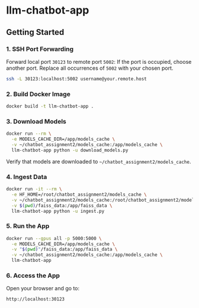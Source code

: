 # llm-chatbot-app

## Getting Started

### 1. SSH Port Forwarding

Forward local port `30123` to remote port `5002`:
If the port is occupied, choose another port. Replace all occurrences of `5002` with your chosen port.
```bash
ssh -L 30123:localhost:5002 username@your.remote.host
```

### 2. Build Docker Image

```bash
docker build -t llm-chatbot-app .
```

### 3. Download Models

```bash
docker run --rm \
  -e MODELS_CACHE_DIR=/app/models_cache \
  -v ~/chatbot_assignment2/models_cache:/app/models_cache \
  llm-chatbot-app python -u download_models.py
```

Verify that models are downloaded to `~/chatbot_assignment2/models_cache`.

### 4. Ingest Data

```bash
docker run -it --rm \
  -e HF_HOME=/root/chatbot_assignment2/models_cache \
  -v ~/chatbot_assignment2/models_cache:/root/chatbot_assignment2/models_cache \
  -v $(pwd)/faiss_data:/app/faiss_data \
  llm-chatbot-app python -u ingest.py
```

### 5. Run the App

```bash
docker run --gpus all -p 5000:5000 \
  -e MODELS_CACHE_DIR=/app/models_cache \
  -v "$(pwd)"/faiss_data:/app/faiss_data \
  -v ~/chatbot_assignment2/models_cache:/app/models_cache \
  llm-chatbot-app
```

### 6. Access the App

Open your browser and go to:

```
http://localhost:30123
```